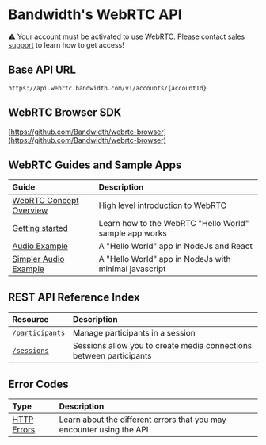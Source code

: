 # Bandwidth's WebRTC API
⚠️ Your account must be activated to use WebRTC. Please contact [sales support](https://www.bandwidth.com/talk-to-an-expert/) to learn how to get access!


## Base API URL
`https://api.webrtc.bandwidth.com/v1/accounts/{accountId}`


## WebRTC Browser SDK
[https://github.com/Bandwidth/webrtc-browser](https://github.com/Bandwidth/webrtc-browser)


## WebRTC Guides and Sample Apps
| Guide                                                                                                | Description                                            |
| :--------------------------------------------------------------------------------------------------- | :----------------------------------------------------- |
| [WebRTC Concept Overview](guides/overview.md)                                                        | High level introduction to WebRTC                      |
| [Getting started](guides/quickstart.md)                                                              | Learn how to the WebRTC "Hello World" sample app works |
| [Audio Example](https://github.com/Bandwidth/examples/tree/master/nodejs/webrtc-hello-world)         | A "Hello World" app in NodeJs and React                |
| [Simpler Audio Example](https://github.com/Bandwidth/examples/tree/master/nodejs/webrtc-hello-again) | A "Hello World" app in NodeJs with minimal javascript  |


## REST API Reference Index
| Resource                                        | Description                                                                                       
|:------------------------------------------------|:--------------------------------------------------------------------------------------------------
| [`/participants`](methods/participants/about.md)| Manage participants in a session                                                                  
| [`/sessions`](methods/sessions/about.md)        | Sessions allow you to create media connections between participants                               


## Error Codes
| Type                         | Description                                                           |
|:-----------------------------|:----------------------------------------------------------------------|
| [HTTP Errors](errors.md)     | Learn about the different errors that you may encounter using the API |